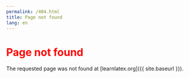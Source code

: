 ```yaml
---
permalink: /404.html
title: Page not found
lang: en
---
```


# <span style="color:red">Page not found</span>

The requested page was not found at [learnlatex.org]({{ site.baseurl }}).




